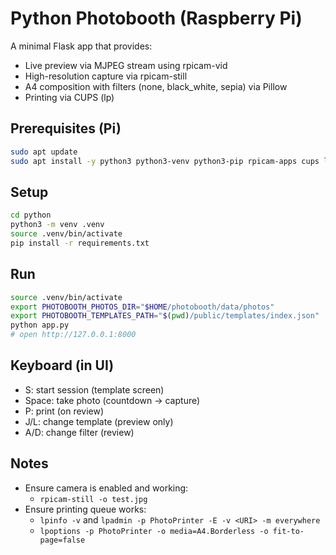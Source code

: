 # Python Photobooth (Raspberry Pi)

A minimal Flask app that provides:

- Live preview via MJPEG stream using rpicam-vid
- High-resolution capture via rpicam-still
- A4 composition with filters (none, black_white, sepia) via Pillow
- Printing via CUPS (lp)

## Prerequisites (Pi)

```bash
sudo apt update
sudo apt install -y python3 python3-venv python3-pip rpicam-apps cups libcups2-dev
```

## Setup

```bash
cd python
python3 -m venv .venv
source .venv/bin/activate
pip install -r requirements.txt
```

## Run

```bash
source .venv/bin/activate
export PHOTOBOOTH_PHOTOS_DIR="$HOME/photobooth/data/photos"
export PHOTOBOOTH_TEMPLATES_PATH="$(pwd)/public/templates/index.json"
python app.py
# open http://127.0.0.1:8000
```

## Keyboard (in UI)

- S: start session (template screen)
- Space: take photo (countdown → capture)
- P: print (on review)
- J/L: change template (preview only)
- A/D: change filter (review)

## Notes

- Ensure camera is enabled and working:
  - `rpicam-still -o test.jpg`
- Ensure printing queue works:
  - `lpinfo -v` and `lpadmin -p PhotoPrinter -E -v <URI> -m everywhere`
  - `lpoptions -p PhotoPrinter -o media=A4.Borderless -o fit-to-page=false`


